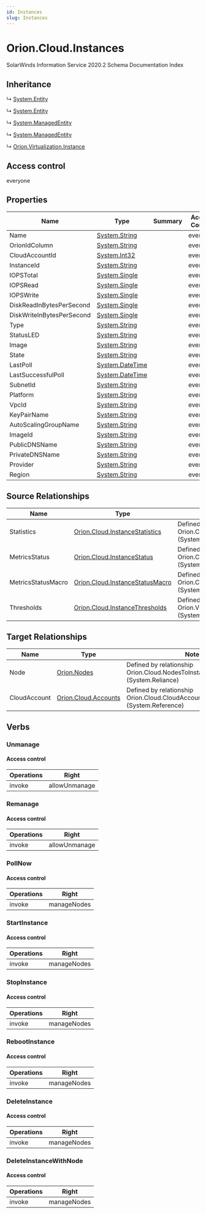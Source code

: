 ```yaml
---
id: Instances
slug: Instances
---
```


# Orion.Cloud.Instances

SolarWinds Information Service 2020.2 Schema Documentation Index

## Inheritance

↳ [System.Entity](./../System/Entity)

↳ [System.Entity](./../System/Entity)

↳ [System.ManagedEntity](./../System/ManagedEntity)

↳ [System.ManagedEntity](./../System/ManagedEntity)

↳ [Orion.Virtualization.Instance](./../Orion.Virtualization/Instance)

## Access control

everyone

## Properties

| Name | Type | Summary | Access Control |
| ------ | ------ | ------ | ------ |
| Name | [System.String](https://docs.microsoft.com/en-us/dotnet/api/system.string) |  | everyone |
| OrionIdColumn | [System.String](https://docs.microsoft.com/en-us/dotnet/api/system.string) |  | everyone |
| CloudAccountId | [System.Int32](https://docs.microsoft.com/en-us/dotnet/api/system.int32) |  | everyone |
| InstanceId | [System.String](https://docs.microsoft.com/en-us/dotnet/api/system.string) |  | everyone |
| IOPSTotal | [System.Single](https://docs.microsoft.com/en-us/dotnet/api/system.single) |  | everyone |
| IOPSRead | [System.Single](https://docs.microsoft.com/en-us/dotnet/api/system.single) |  | everyone |
| IOPSWrite | [System.Single](https://docs.microsoft.com/en-us/dotnet/api/system.single) |  | everyone |
| DiskReadInBytesPerSecond | [System.Single](https://docs.microsoft.com/en-us/dotnet/api/system.single) |  | everyone |
| DiskWriteInBytesPerSecond | [System.Single](https://docs.microsoft.com/en-us/dotnet/api/system.single) |  | everyone |
| Type | [System.String](https://docs.microsoft.com/en-us/dotnet/api/system.string) |  | everyone |
| StatusLED | [System.String](https://docs.microsoft.com/en-us/dotnet/api/system.string) |  | everyone |
| Image | [System.String](https://docs.microsoft.com/en-us/dotnet/api/system.string) |  | everyone |
| State | [System.String](https://docs.microsoft.com/en-us/dotnet/api/system.string) |  | everyone |
| LastPoll | [System.DateTime](https://docs.microsoft.com/en-us/dotnet/api/system.datetime) |  | everyone |
| LastSuccessfulPoll | [System.DateTime](https://docs.microsoft.com/en-us/dotnet/api/system.datetime) |  | everyone |
| SubnetId | [System.String](https://docs.microsoft.com/en-us/dotnet/api/system.string) |  | everyone |
| Platform | [System.String](https://docs.microsoft.com/en-us/dotnet/api/system.string) |  | everyone |
| VpcId | [System.String](https://docs.microsoft.com/en-us/dotnet/api/system.string) |  | everyone |
| KeyPairName | [System.String](https://docs.microsoft.com/en-us/dotnet/api/system.string) |  | everyone |
| AutoScalingGroupName | [System.String](https://docs.microsoft.com/en-us/dotnet/api/system.string) |  | everyone |
| ImageId | [System.String](https://docs.microsoft.com/en-us/dotnet/api/system.string) |  | everyone |
| PublicDNSName | [System.String](https://docs.microsoft.com/en-us/dotnet/api/system.string) |  | everyone |
| PrivateDNSName | [System.String](https://docs.microsoft.com/en-us/dotnet/api/system.string) |  | everyone |
| Provider | [System.String](https://docs.microsoft.com/en-us/dotnet/api/system.string) |  | everyone |
| Region | [System.String](https://docs.microsoft.com/en-us/dotnet/api/system.string) |  | everyone |

## Source Relationships

| Name | Type | Notes |
| ------ | ------ | ------ |
| Statistics | [Orion.Cloud.InstanceStatistics](./../Orion.Cloud/InstanceStatistics) | Defined by relationship Orion.Cloud.InstanceInstanceStatistics (System.Hosting) |
| MetricsStatus | [Orion.Cloud.InstanceStatus](./../Orion.Cloud/InstanceStatus) | Defined by relationship Orion.Cloud.InstanceHostsInstanceStatus (System.Hosting) |
| MetricsStatusMacro | [Orion.Cloud.InstanceStatusMacro](./../Orion.Cloud/InstanceStatusMacro) | Defined by relationship Orion.Cloud.InstanceHostsInstanceStatusMacro (System.Hosting) |
| Thresholds | [Orion.Cloud.InstanceThresholds](./../Orion.Cloud/InstanceThresholds) | Defined by relationship Orion.VIM.CloudInstancesThresholds (System.Hosting) |

## Target Relationships

| Name | Type | Notes |
| ------ | ------ | ------ |
| Node | [Orion.Nodes](./../Orion/Nodes) | Defined by relationship Orion.Cloud.NodesToInstances (System.Reliance) |
| CloudAccount | [Orion.Cloud.Accounts](./../Orion.Cloud/Accounts) | Defined by relationship Orion.Cloud.CloudAccountReferencesInstance (System.Reference) |

## Verbs

### Unmanage

#### Access control

| Operations | Right |
| ------ | ------ |
| invoke | allowUnmanage |

### Remanage

#### Access control

| Operations | Right |
| ------ | ------ |
| invoke | allowUnmanage |

### PollNow

#### Access control

| Operations | Right |
| ------ | ------ |
| invoke | manageNodes |

### StartInstance

#### Access control

| Operations | Right |
| ------ | ------ |
| invoke | manageNodes |

### StopInstance

#### Access control

| Operations | Right |
| ------ | ------ |
| invoke | manageNodes |

### RebootInstance

#### Access control

| Operations | Right |
| ------ | ------ |
| invoke | manageNodes |

### DeleteInstance

#### Access control

| Operations | Right |
| ------ | ------ |
| invoke | manageNodes |

### DeleteInstanceWithNode

#### Access control

| Operations | Right |
| ------ | ------ |
| invoke | manageNodes |

